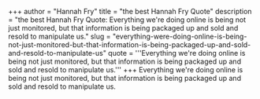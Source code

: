 +++
author = "Hannah Fry"
title = "the best Hannah Fry Quote"
description = "the best Hannah Fry Quote: Everything we're doing online is being not just monitored, but that information is being packaged up and sold and resold to manipulate us."
slug = "everything-were-doing-online-is-being-not-just-monitored-but-that-information-is-being-packaged-up-and-sold-and-resold-to-manipulate-us"
quote = '''Everything we're doing online is being not just monitored, but that information is being packaged up and sold and resold to manipulate us.'''
+++
Everything we're doing online is being not just monitored, but that information is being packaged up and sold and resold to manipulate us.
